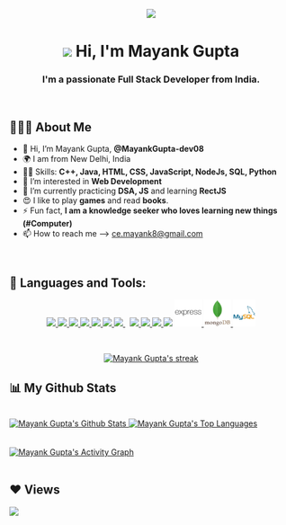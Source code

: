<p align="center">
    <a href="#"><img width="50%" height="auto" src="https://c.tenor.com/NOYF3f82b_gAAAAC/programmer.gif"/><a/>
    <h1 align="center"><img src="https://raw.githubusercontent.com/MartinHeinz/MartinHeinz/master/wave.gif" width="35px"> Hi, I'm Mayank Gupta</h1>
</p>
<h3 align="center" color="blue">I'm a passionate Full Stack Developer from India.</h3>

<br/>

## 👨🏻‍💻 About Me

- 👋 Hi, I’m Mayank Gupta, **@MayankGupta-dev08**
- 🌍 I am from New Delhi, India
- 👨‍💻 Skills: **C++, Java, HTML, CSS, JavaScript, NodeJs, SQL, Python**
- 🔭 I’m interested in **Web Development**
- 🌱 I’m currently practicing **DSA, JS** and learning **RectJS**
- 😍 I like to play **games** and read **books**.
- ⚡ Fun fact, **I am a knowledge seeker who loves learning new things (#Computer)**
- 📫 How to reach me --> ce.mayank8@gmail.com
<br/>

## 🚀 Languages and Tools:

<p align="center"> 
    <a href="https://www.java.com" target="_blank"> <img src="https://img.icons8.com/color/48/000000/java-coffee-cup-logo.png"/> </a>
    <a href="https://www.cplusplus.com/" target="_blank"> <img src="https://img.icons8.com/color/48/000000/c-plus-plus-logo.png"/> </a>
<!--     <a href="https://reactjs.org/" target="_blank"> <img src="https://raw.githubusercontent.com/devicons/devicon/master/icons/react/react-original-wordmark.svg" alt="react" width="40" height="48"/> </a> -->
    <a href="https://developer.mozilla.org/en-US/docs/Web/JavaScript" target="_blank"> <img src="https://img.icons8.com/color/48/000000/javascript.png"/> </a> 
    <a href="https://www.w3.org/html/" target="_blank"> <img src="https://img.icons8.com/color/48/000000/html-5.png"/> </a> 
    <a href="https://www.w3schools.com/css/" target="_blank"> <img src="https://img.icons8.com/color/48/000000/css3.png"/> </a> 
    <a href="https://getbootstrap.com" target="_blank"> <img src="https://img.icons8.com/color/48/000000/bootstrap.png"/> </a> 
    <a style="padding-right:8px;" href="https://nodejs.org" target="_blank"> <img src="https://img.icons8.com/color/48/000000/nodejs.png"/> </a> 
<!--     <a href="https://postman.com" target="_blank"> <img src="https://www.vectorlogo.zone/logos/getpostman/getpostman-icon.svg" alt="postman" width="45" height="45"/> </a>    -->
<!--     <a href="https://redux.js.org" target="_blank"> <img src="https://img.icons8.com/color/48/000000/redux.png"/> </a> -->
    <a href="https://code.visualstudio.com/" target="_blank"> <img src="https://img.icons8.com/color/48/000000/visual-studio-code-2019.png"/> </a>
    <a href="https://www.jetbrains.com/idea/" target="_blank"> <img src="https://img.icons8.com/color/48/000000/intellij-idea.png"/> </a>
    <a href="https://www.sublimetext.com/" target="_blank"> <img src="https://img.icons8.com/fluency/48/000000/sublime-text.png"/> </a>
    <a href="https://git-scm.com/" target="_blank">  <img src="https://img.icons8.com/color/48/000000/git.png"/></a>
<!--     <a href="https://www.docker.com/" target="_blank"> <img src="https://raw.githubusercontent.com/devicons/devicon/master/icons/docker/docker-original-wordmark.svg" alt="docker" width="48" height="48"/> </a>  -->
    <a href="https://expressjs.com" target="_blank"> <img src="https://raw.githubusercontent.com/devicons/devicon/master/icons/express/express-original-wordmark.svg" alt="express" width="48" height="48"/> </a> 
    <a href="https://www.mongodb.com/" target="_blank"> <img src="https://raw.githubusercontent.com/devicons/devicon/master/icons/mongodb/mongodb-original-wordmark.svg" alt="mongodb" width="48" height="48"/> </a> 
    <a href="https://www.mysql.com/" target="_blank"> <img src="https://raw.githubusercontent.com/devicons/devicon/master/icons/mysql/mysql-original-wordmark.svg" alt="mysql" width="40" height="48"/> </a> 
    <!--     <a href="https://figma.com" target="_blank">  <img src="https://img.icons8.com/color/48/000000/figma--v1.png"/></a> -->
    <!--     <a href="https://aws.amazon.com" target="_blank"> <img src="https://raw.githubusercontent.com/devicons/devicon/master/icons/amazonwebservices/amazonwebservices-original-wordmark.svg" alt="aws" width="48" height="48"/> </a> -->
</p>

<br/>

<p align="center">
    <a href="https://github.com/MayankGupta-dev08/github-readme-streak-stats">
        <img title="🔥 Get streak stats for your profile at git.io/streak-stats" alt="Mayank Gupta's streak" src="https://github-readme-streak-stats.herokuapp.com/?user=MayankGupta-dev08&theme=react&hide_border=true&stroke=0000&background=0D1117"/>
    </a>
</p>

## 📊 My Github Stats

<br/>
<a href="https://github.com/MayankGupta-dev08/github-readme-stats">
    <img alt="Mayank Gupta's Github Stats" src="https://github-readme-stats.vercel.app/api?username=MayankGupta-dev08&show_icons=true&count_private=true&theme=react&hide_border=true&bg_color=0D1117" />
</a>

<a href="https://github.com/MayankGupta-dev08/github-readme-stats">
    <img alt="Mayank Gupta's Top Languages" src="https://github-readme-stats.vercel.app/api/top-langs/?username=MayankGupta-dev08&langs_count=8&count_private=true&layout=compact&theme=react&hide_border=true&bg_color=0D1117" />
</a>
<br/>
    
<br/>
<br/>
    
<a href="https://github.com/MayankGupta-dev08/github-readme-activity-graph">
    <img alt="Mayank Gupta's Activity Graph" src="https://activity-graph.herokuapp.com/graph?username=MayankGupta-dev08&bg_color=0D1117&color=5BCDEC&line=5BCDEC&point=FFFFFF&hide_border=true" />
</a>

<br/>
<br/>

## ❤ Views
   ![](https://komarev.com/ghpvc/?username=MayankGupta-dev08)
